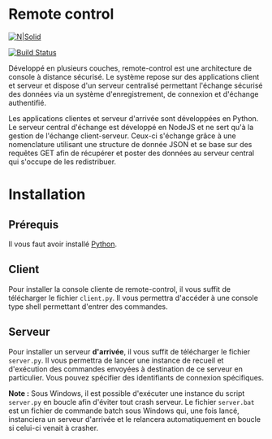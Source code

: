 # Remote control

[![N|Solid](https://img.shields.io/badge/Made%20with-Python-1f425f.svg)](https://www.python.org/)

[![Build Status](https://travis-ci.org/joan-teriihoania/remote-control.svg?branch=master)](https://travis-ci.org/joan-teriihoania/remote-control)

Développé en plusieurs couches, remote-control est une architecture de console à distance sécurisé. Le système repose sur des applications client et serveur et dispose d'un serveur centralisé permettant l'échange sécurisé des données via un système d'enregistrement, de connexion et d'échange authentifié.

Les applications clientes et serveur d'arrivée sont développées en Python. Le serveur central d'échange est développé en NodeJS et ne sert qu'à la gestion de l'échange client-serveur. Ceux-ci s'échange grâce à une nomenclature utilisant une structure de donnée JSON et se base sur des requêtes GET afin de récupérer et poster des données au serveur central qui s'occupe de les redistribuer.

# Installation
## Prérequis
Il vous faut avoir installé [Python](https://www.python.org/).
## Client
Pour installer la console cliente de remote-control, il vous suffit de télécharger le fichier `client.py`. Il vous permettra d'accéder à une console type shell permettant d'entrer des commandes.
## Serveur
Pour installer un serveur **d'arrivée**, il vous suffit de télécharger le fichier `server.py`. Il vous permettra de lancer une instance de recueil et d'exécution des commandes envoyées à destination de ce serveur en particulier. Vous pouvez spécifier des identifiants de connexion spécifiques.

**Note :** Sous Windows, il est possible d'exécuter une instance du script `server.py` en boucle afin d'éviter tout crash serveur. Le fichier `server.bat` est un fichier de commande batch sous Windows qui, une fois lancé, instanciera un serveur d'arrivée et le relancera automatiquement en boucle si celui-ci venait à crasher.